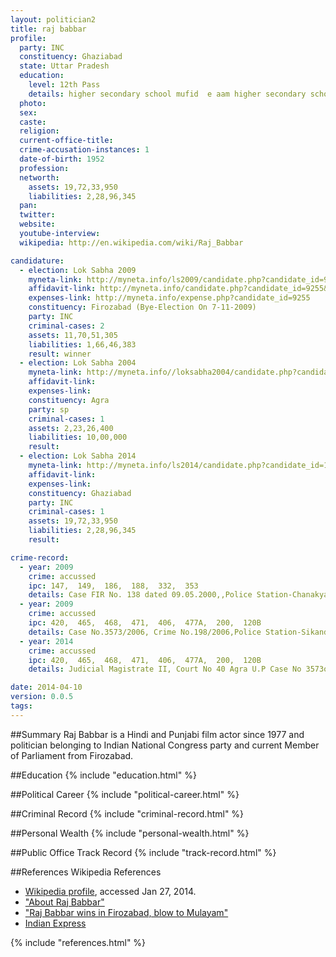 ```yaml
---
layout: politician2
title: raj babbar
profile: 
  party: INC
  constituency: Ghaziabad
  state: Uttar Pradesh
  education: 
    level: 12th Pass
    details: higher secondary school mufid  e aam higher secondary school agra in 1970 & graduation from national school drama new delhi in year 1974 75
  photo: 
  sex: 
  caste: 
  religion: 
  current-office-title: 
  crime-accusation-instances: 1
  date-of-birth: 1952
  profession: 
  networth: 
    assets: 19,72,33,950
    liabilities: 2,28,96,345
  pan: 
  twitter: 
  website: 
  youtube-interview: 
  wikipedia: http://en.wikipedia.com/wiki/Raj_Babbar

candidature: 
  - election: Lok Sabha 2009
    myneta-link: http://myneta.info/ls2009/candidate.php?candidate_id=9255
    affidavit-link: http://myneta.info/candidate.php?candidate_id=9255&scan=original
    expenses-link: http://myneta.info/expense.php?candidate_id=9255
    constituency: Firozabad (Bye-Election On 7-11-2009) 
    party: INC
    criminal-cases: 2
    assets: 11,70,51,305
    liabilities: 1,66,46,383
    result: winner 
  - election: Lok Sabha 2004
    myneta-link: http://myneta.info//loksabha2004/candidate.php?candidate_id=3889
    affidavit-link: 
    expenses-link: 
    constituency: Agra 
    party: sp
    criminal-cases: 1
    assets: 2,23,26,400
    liabilities: 10,00,000
    result:  
  - election: Lok Sabha 2014
    myneta-link: http://myneta.info/ls2014/candidate.php?candidate_id=1685
    affidavit-link: 
    expenses-link: 
    constituency: Ghaziabad 
    party: INC
    criminal-cases: 1
    assets: 19,72,33,950
    liabilities: 2,28,96,345
    result:  

crime-record: 
  - year: 2009
    crime: accussed
    ipc: 147,  149,  186,  188,  332,  353
    details: Case FIR No. 138 dated 09.05.2000,,Police Station-Chanakya Puri,District-New Delhi,State-Delhi,No Charge Framed,However Metropolitan Magistrate,Patiala House Court,New Delhi took congnizance of the aforesaid case on 20.01.2001 
  - year: 2009
    crime: accussed
    ipc: 420,  465,  468,  471,  406,  477A,  200,  120B
    details: Case No.3573/2006, Crime No.198/2006,Police Station-Sikandera,District-Agra,State-Uttar Pradesh,No Charge Framed,High Court of Judicial at Allahabad has stayed all the proceedings of the aforesaid case vide order dated 27.11.2007 passed in Crl. Misc. Petition No.27607/2007 by the   Hon'ble S.S.Kulsherstha,J.,which is still in force 
  - year: 2014
    crime: accussed
    ipc: 420,  465,  468,  471,  406,  477A,  200,  120B
    details: Judicial Magistrate II, Court No 40 Agra U.P Case No 3573of 2006, Criminal Miscellaneous 482 Petition No 27607 of 2007 In High Court Allahabad UP In Which Hon'bel High Court Has Stayed The Proceeding Pending At Trial Court 

date: 2014-04-10
version: 0.0.5
tags: 
---
```


##Summary
Raj Babbar is a Hindi and Punjabi film actor since 1977 and politician belonging to Indian National Congress party and current Member of Parliament from Firozabad.




##Education
{% include "education.html" %}


##Political Career
{% include "political-career.html" %}


##Criminal Record
{% include "criminal-record.html" %}


##Personal Wealth
{% include "personal-wealth.html" %}


##Public Office Track Record
{% include "track-record.html" %}


##References
Wikipedia References
- [Wikipedia profile]({{page.profile.wikipedia}}), accessed Jan 27, 2014.
- ["About Raj Babbar"][wiki1]
- ["Raj Babbar wins in Firozabad, blow to Mulayam"][wiki2]
- [Indian Express][wiki3]

[wiki1]: http://www.mtv.com/artists/raj-babbar/biography/
[wiki2]: http://www.expressbuzz.com/edition/story.aspx?Title=Congress,+BSP+score+big,+Left+routed&artid=G05IJtXluao=&SectionID=b7ziAYMenjw=&MainSectionID=b7ziAYMenjw=&SEO=Uttar+Pradesh++firozabad+by+polls+raj+babbar+mulay&SectionName=pWehHe7IsSU=
[wiki3]: /wiki/Indian_Express


{% include "references.html" %}

